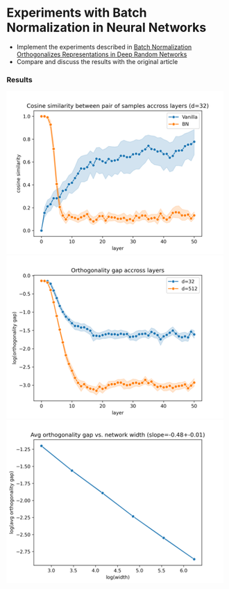 # Experiments with Batch Normalization in Neural Networks

* Implement the experiments described in [Batch Normalization Orthogonalizes Representations in Deep Random Networks](https://arxiv.org/pdf/2106.03970.pdf)
* Compare and discuss the results with the original article

### Results

<img src="figures/figure_1.png" alt="fig1" width="500" position/>

<img src="figures/figure_2a.png" alt="fig2a" width="500" position/>

<img src="figures/figure_2b.png" alt="fig2b" width="500" position/>